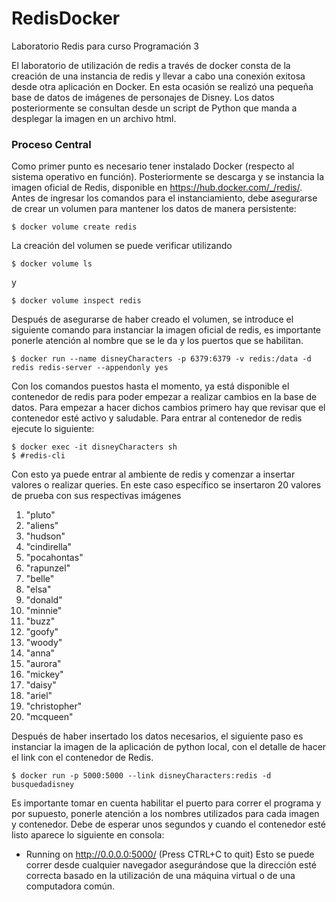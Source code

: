 # RedisDocker
Laboratorio Redis para curso Programación 3

El laboratorio de utilización de redis a través de docker consta de la creación de una instancia de redis y llevar a cabo una conexión exitosa desde otra aplicación en Docker. En esta ocasión se realizó una pequeña base de datos de imágenes de personajes de Disney. Los datos posteriormente se consultan desde un script de Python que manda a desplegar la imagen en un archivo html. 

### Proceso Central
Como primer punto es necesario tener instalado Docker (respecto al sistema operativo en función). Posteriormente se descarga y se instancia la imagen oficial de Redis, disponible en https://hub.docker.com/_/redis/.
Antes de ingresar los comandos para el instanciamiento, debe asegurarse de crear un volumen para mantener los datos de manera persistente: 

```
$ docker volume create redis
```
La creación del volumen se puede verificar utilizando
```
$ docker volume ls 
```
y 
```
$ docker volume inspect redis
```
Después de asegurarse de haber creado el volumen, se introduce el siguiente comando para instanciar la imagen oficial de redis, es importante ponerle atención al nombre que se le da y los puertos que se habilitan.
```
$ docker run --name disneyCharacters -p 6379:6379 -v redis:/data -d redis redis-server --appendonly yes
```
Con los comandos puestos hasta el momento, ya está disponible el contenedor de redis para poder empezar a realizar cambios en la base de datos. Para empezar a hacer dichos cambios primero hay que revisar que el contenedor esté activo y saludable.
Para entrar al contenedor de redis ejecute lo siguiente:
```
$ docker exec -it disneyCharacters sh 
$ #redis-cli
```
Con esto ya puede entrar al ambiente de redis y comenzar a insertar valores o realizar queries. En este caso específico se insertaron 20 valores de prueba con sus respectivas imágenes
 1) "pluto"
 2) "aliens"
 3) "hudson"
 4) "cindirella"
 5) "pocahontas"
 6) "rapunzel"
 7) "belle"
 8) "elsa"
 9) "donald"
10) "minnie"
11) "buzz"
12) "goofy"
13) "woody"
14) "anna"
15) "aurora"
16) "mickey"
17) "daisy"
18) "ariel"
19) "christopher"
20) "mcqueen"

Después de haber insertado los datos necesarios, el siguiente paso es instanciar la imagen de la aplicación de python local, con el detalle de hacer el link con el contenedor de Redis. 
```
$ docker run -p 5000:5000 --link disneyCharacters:redis -d busquedadisney
```
Es importante tomar en cuenta habilitar el puerto para correr el programa y por supuesto, ponerle atención a los nombres utilizados para cada imagen y contenedor. Debe de esperar unos segundos y cuando el contenedor esté listo aparece lo siguiente en consola:
* Running on http://0.0.0.0:5000/ (Press CTRL+C to quit)
Esto se puede correr desde cualquier navegador asegurándose que la dirección esté correcta basado en la utilización de una máquina virtual o de una computadora común. 

